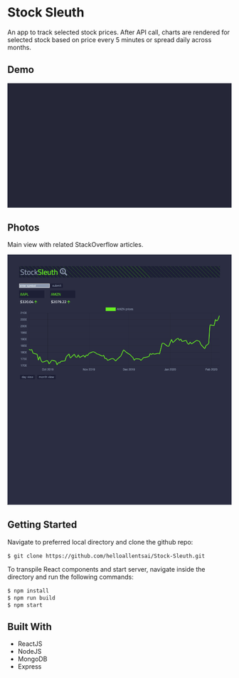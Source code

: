 # Stock Sleuth

An app to track selected stock prices. After API call, charts are rendered for selected stock based on price every 5 minutes or spread daily across months.

## Demo

![demo](./public/demo.gif?raw=true)

## Photos

Main view with related StackOverflow articles.

![main](./public/ss.png?raw=true)

## Getting Started

Navigate to preferred local directory and clone the github repo:

```
$ git clone https://github.com/helloallentsai/Stock-Sleuth.git
```

To transpile React components and start server, navigate inside the directory and run the following commands:

```
$ npm install
$ npm run build
$ npm start
```

## Built With

- ReactJS
- NodeJS
- MongoDB
- Express
